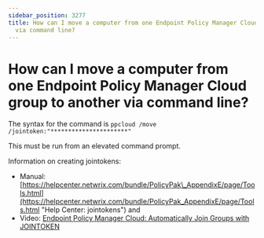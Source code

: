 ```yaml
---
sidebar_position: 3277
title: How can I move a computer from one Endpoint Policy Manager Cloud group to another
  via command line?
---
```


# How can I move a computer from one Endpoint Policy Manager Cloud group to another via command line?

The syntax for
the command is `ppcloud /move /jointoken:"**********************"`

This must be
run from an elevated command
prompt.

Information on
creating
jointokens:

* Manual: [https://helpcenter.netwrix.com/bundle/PolicyPak\_AppendixE/page/Tools.html](https://helpcenter.netwrix.com/bundle/PolicyPak_AppendixE/page/Tools.html "Help Center: jointokens") and
* Video: [Endpoint Policy Manager Cloud: Automatically Join Groups with JOINTOKEN](../Video/Cloud/JoinToken "Endpoint Policy Manager Cloud: Automatically Join Groups with JOINTOKEN")